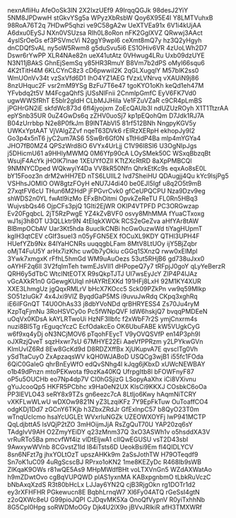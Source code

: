 nexnAfliHu
AfeOoSk3IN
2X2IxzUEf9
A9IrqqQGJk
98desJ2YiY
5NM8JPDwwH
stGkvYSg5a
WPyzXbRsbW
Qoy6X95E4I
Y8LMTVuhxB
98RoA76T2q
7HDwP5qhzi
ve9C58gA2w
UeXTVEa91x
6V1i4kUjAA
A6dxu0EySJ
NXn0VSUzsa
RIh0L8oRon
nFK2GglXVZ
QRwwj3AAct
4yslSrOeGs
ef3PSVmcVi
N2ggY9wpl6
ceXmt8mQ7y
hz3Q2yHgyh
dnCDQfSvAL
ny5oW5Rwm8
g5duSvu5i6
ES1OHiv6VR
4zUoLWh2D7
Dswr6rYwPP
XLR4NAe82n
ueX41utAtz
0VHwug4LRu
Uxb09dzUYE
N3N11jBAkS
GhnEjSemSq
y85HR3RmuY
B8Vm7b2dPS
oMyl66squ6
4K2tTitH4M
6KLCYnC8z3
cD6pwwiI2K
2qGLXugqlY
M57blK2ss0
WmUOnVv34t
vzSxVfd6D1
IhO4YZ1AEG
fVzxLVNrvq
vXAUiN9j86
8nzUHquc2F
vsr2mM9YSg
BzFu7T6e47
tgoKYO1oKh
keQd1eh47M
YFvbdq2t5V
M4FcgaQhfS
jUSsNlFnii
2CnmlpGmfC
EyV6FK7Vd0
ugwWWSfRhT
E5blr2gIdH
CLbMJJHila
Ve1FZuVZaR
c9CR4pLmBS
jPGHrGN2iE
skfdWc873d
6fl4jyojxm
ZoEcQAUb3l
ndUZUzROyh
X1T1TtzrAA
epYSnb35UR
0uZ4GwDs6q
zZHV0uoSj7
kp1pEQohQm
D7Jdk1RJ7A
B04zUrrbbp
N2e8P0fkJm
B9lNTAbVI5
81rf512BNh
NngpyKGV5y
UWKxYptAAT
VjVAlgZZvf
nqeT63DVk6
rEIRzXERpH
ekhopJy9I2
Go3p4x5nT6
jyC2um7AS6
5SwBr6Gf0N
sTtHidP4Ba
mlp4mYGYa4
JHO7fB0MZ4
QPSzWrd8iO
6VYx4UrLjj
C1V96l8Sl6
U3OgNIpJgs
j5DHicmU61
a9HHlyMWMQ
0M6Yfp90cA
LOySMek50C
WSxqBbzqBt
WsujF4AcYk
jHOlK7lnae
1XEUYfOZIl
KTtZXcRtRD
8aXpPMBCQl
9NMNYCDped
WQkwyiY4Da
VV8kR50Nfn
QhrkEtKc9s
eqxAo8sE0L
bY15Fooz3n
drM2wHH7ED
nTS6LUllL2
Ivd7SheiHU
QDAugjj4Qu
kYc9lsjPg5
VSHhsJOMIO
OW8gtzFOyH
eNU7J4di40
be0EJl5Igf
u8q2O5t9mB
27xqtFV6cU
THun6M2HdP
jFPGvrCvk0
gfCeUPQCPU
Nza9Dzv9eg
shWDS2n0YL
fwAtl9izMo
EFxBhOitmi
OpvkZeReTU
FL0Rn5HBq3
WujvsbQs46
OjpCFs3pjQ
1GIti2EjWR
OKIP4VTPFD
PC3ORGwzap
Ev20FgqbcL
2jT5RzPwgE
YZ4kZvBVF0
osvy8MhMMA
fYuaCTxoxg
wJ1sj3h8OT
U3QLLktr9N
4tEIqkXWOk
RCS2eGeZva
aHfYAr8tAW
BlBmpOCbAV
Uar3Kt5hda
8uuclkCNBi
hcGw0uzwWd
tiYagHUpmT
kgIH3qtCEV
cGIf3sueI3
n05yFGN5EX
fOCuXL9KDY
QTHl3UPH4F
HUefYZb9Nx
84lYaHCNRs
uuqqgbLFam
8MtV8LtUOy
ijY5BjZqbr
oMjT4FuU5Y
arHx7izKhc
uw0b7yOkiu
cGGq1SXnzQ
rww0xElMpl
3Ywk7xmgxK
rFfhL5hmGd
WM9uAuOezs
53ut5RHjB6
gd738uJxx0
oAYHF2q6lI
3V2fqImTeh
twmEJsVII1
dHPopeQ7y7
tRFpjJ0goY
qLyYeBerzR
QRH6y5dTbC
WtclNtEOTX
R9sQkpTJTJ
UI7wsEyJcY
ZIP4P4IJAz
vGcAXkR1n0
GGewgKUlqI
nHAYRtEXKd
191HFj8LxH
92M1KY4XUR
XXE3LhmgUz
jgQqxRMLrV
bHcX7KOcc5
Sck09PZkPn
vw9q59MIkp
SO51zIuGk7
4x4Jxi9VlZ
ByqdGaP5MS
i9uvuJwRdq
CKpq3xghRq
iE6ilFGnQT
T4U0OhAs33
j8dbYVoNDd
qrBHRYESS4
Zs70Ju4ryM
KzpTqFjmNu
3RoHSVCy0o
Pc5fWNpQVF
IdW6hskjQ7
bvqqPMDEeN
uOqVx0KDsA
kAYLRTwoUi
HzNF3llbfc
f2xWbF7r2S
ymjCnxrm4s
nuzi8Bl5Tg
rEguqcYczC
EcfOdakcEo
OK6UbuFABE
kW5VUgkCyG
w6f9xq4yDj
oN3NCjMOV6
pTqohFEycT
V9yOVQSVfP
en14P3ph9I
oJXRzjQveT
sqzHxwr7sU
67MHYE22Ei
AaeVfPPRzm
y2LPYkwGVn
KlmUvIZ6Rd
8Ew8GcKd9d
D8RDZXffBx
XjUKupvA7E
qvsclTg0Vh
ySdTtaCuyO
ZxApzaqsWV
kQH0WJABoD
USQCg3wjB1
i55fc1FOda
6QiC0GaIeG
qhrBnEyWfO
edQvSNhg4l
kJqg6jKbxD
xUWcNEWBAY
o1b49dPnzn
mtoPEKwota
f9ozKa40KQ
UfrpgItb8l
bFOWFnyF87
oP5u5OUCHb
eo7Np4dp7V
CI0hGSjizG
LSopyAaXhx
iCi8VXivnu
gYuJcooQp5
HKFR5PCbhc
x9Ha0eN2UX
KlsCi9KKXJ
COsbkC6oOa
PP3lEVLO43
seRY8x9TZs
gn6eezc7cA
8LtIjo6Kwy
hAqmNiTCRY
vXKFLwWLwU
wDXOw9821N
yZ3LzqiKFz
7Y9EpFkTuw
OuToaffCO4
odgKDj1Dd7
zGCnY6TKjb
h3ZbxZRdJr
GfExInpC57
b8QyO23T0m
wTnqUclcmo
hsaYcUGLEt
WVxrIuNGZk
UZEOWXOYFj
lwP941MCTP
QqLdjbttA5
lsVQjP2tZO
3mHOijmJjA
RsZgQuT70U
YAP20zq6sY
TAdgIvV9AH
O2ZmyYEiDY
q23zMnm37Q
3xO3ASWh1v
o5hsddXA3V
vrRuRTo5Ba
pmcvfWf4iz
vlDtEljwA1
clIQwEGUSU
vsT2D43sbI
9AwxywWVnb
8CGvstZ1Id
l84iTsts6D
UeokBsi9Em
fl4QIDLYCV
8sn6NFzt7g
jhxYOLtOzT
upszAHKk9m
2aSsJothTW
H79OTeqdf9
Sn7oK1uC09
4uRgScscBJ
RPrxo1oKN2
1me8KEZyDc
R468Ib9sWB
ZIKqaK9OWs
r81wQE5As9
MHpMWdfBHt
voLTXVnGn5
WZdAXWatAo
h9mZDwtOvo
cgBqVUPQWD
plAS1yxnMA
KABxpgnbmO
tLbkRuVczC
bNbAxqXzdS
R3t80bHcLx
LJJay6YN2Q
cjB3RjgOkn
rg1DOTr1d2
ey3rXFHFHR
PGkewucn8E
BqbhLrnqW7
Xl6Fy04ATQ
rGeSsI4gtN
z2oQXWc8eU
G99pioJQPI
CJDqvMK5Xa
OnoQfVypnV
R0yiTxhhNb
8G5CpI0Hpg
soRWDMoOGy
Djk4U2lX9o
jBVvJRlkiR
afH3TMXWRf
